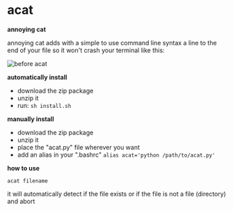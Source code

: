 acat
====

**annoying cat**

annoying cat adds with a simple to use command line syntax a line to the end of your file so it won't crash your terminal like this:

![before acat](http://i.imgur.com/ayCwQpc.png "before acat")



**automatically install**

- download the zip package 
- unzip it
- run: `sh install.sh`

**manually install**

- download the zip package
- unzip it
- place the "acat.py" file wherever you want
- add an alias in your ".bashrc" `alias acat='python /path/to/acat.py'`

**how to use**

`acat filename`

it will automatically detect if the file exists or if the file is not a file (directory) and abort

